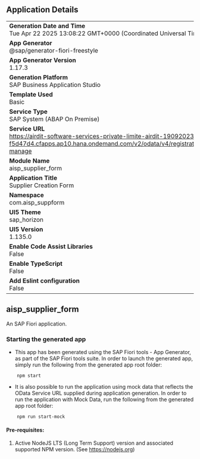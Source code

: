 ## Application Details
|               |
| ------------- |
|**Generation Date and Time**<br>Tue Apr 22 2025 13:08:22 GMT+0000 (Coordinated Universal Time)|
|**App Generator**<br>@sap/generator-fiori-freestyle|
|**App Generator Version**<br>1.17.3|
|**Generation Platform**<br>SAP Business Application Studio|
|**Template Used**<br>Basic|
|**Service Type**<br>SAP System (ABAP On Premise)|
|**Service URL**<br>https://airdit-software-services-private-limite-airdit-19092023-f5d47d4.cfapps.ap10.hana.ondemand.com/v2/odata/v4/registration-manage|
|**Module Name**<br>aisp_supplier_form|
|**Application Title**<br>Supplier Creation Form|
|**Namespace**<br>com.aisp_suppform|
|**UI5 Theme**<br>sap_horizon|
|**UI5 Version**<br>1.135.0|
|**Enable Code Assist Libraries**<br>False|
|**Enable TypeScript**<br>False|
|**Add Eslint configuration**<br>False|

## aisp_supplier_form

An SAP Fiori application.

### Starting the generated app

-   This app has been generated using the SAP Fiori tools - App Generator, as part of the SAP Fiori tools suite.  In order to launch the generated app, simply run the following from the generated app root folder:

```
    npm start
```

- It is also possible to run the application using mock data that reflects the OData Service URL supplied during application generation.  In order to run the application with Mock Data, run the following from the generated app root folder:

```
    npm run start-mock
```

#### Pre-requisites:

1. Active NodeJS LTS (Long Term Support) version and associated supported NPM version.  (See https://nodejs.org)


